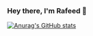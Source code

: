 ### Hey there, I'm Rafeed 👋

[![Anurag's GitHub stats](https://github-readme-stats.vercel.app/api?username=rafeedm)](https://github.com/anuraghazra/github-readme-stats)

<!--
**rafeedm/rafeedm** is a ✨ _special_ ✨ repository because its `README.md` (this file) appears on your GitHub profile.

Here are some ideas to get you started:

- 🔭 I’m currently working on ...
- 🌱 I’m currently learning ...
- 👯 I’m looking to collaborate on ...
- 🤔 I’m looking for help with ...
- 💬 Ask me about ...
- 📫 How to reach me: ...
- 😄 Pronouns: ...
- ⚡ Fun fact: ...
-->
